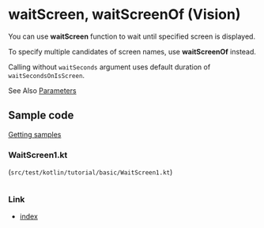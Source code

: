 # waitScreen, waitScreenOf (Vision)

You can use **waitScreen** function to wait until specified screen is displayed.

To specify multiple candidates of screen names, use **waitScreenOf** instead.

Calling without `waitSeconds` argument uses default duration of `waitSecondsOnIsScreen`.

See Also [Parameters](../../../common/parameter/parameters.md)

## Sample code

[Getting samples](../../getting_samples.md)

### WaitScreen1.kt

(`src/test/kotlin/tutorial/basic/WaitScreen1.kt`)

```kotlin

```

### Link

- [index](../../../index.md)
